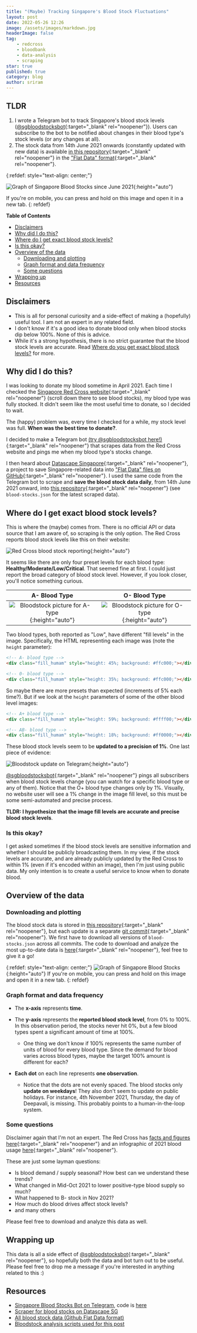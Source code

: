 ```yaml
---
title: "(Maybe) Tracking Singapore's Blood Stock Fluctuations"
layout: post
date: 2022-05-26 12:26
image: /assets/images/markdown.jpg
headerImage: false
tag:
    - redcross
    - bloodbank
    - data-analysis
    - scraping
star: true
published: true
category: blog
author: sriram
---
```


## TLDR

1. I wrote a Telegram bot to track Singapore's blood stock levels ([@sgbloodstocksbot](https://t.me/sgbloodstocksbot){:target="\_blank" rel="noopener"}). Users can subscribe to the bot to be notified about changes in their blood type's stock levels (or any changes at all).
1. The stock data from 14th June 2021 onwards (constantly updated with new data) is available [in this repository](https://github.com/datascapesg/red-cross-blood-stocks){:target="\_blank" rel="noopener"} in the ["Flat Data" format](https://next.github.com/projects/flat-data){:target="\_blank" rel="noopener"}.

{:refdef: style="text-align: center;"}

![Graph of Singapore Blood Stocks since June 2021](/assets/images/bloodstocks/bloodstocks-jun21-may22.png){:height="auto"}

If you're on mobile, you can press and hold on this image and open it in a new tab.
{: refdef}

<!-- markdown-toc start - Don't edit this section. Run M-x markdown-toc-refresh-toc -->

**Table of Contents**

-   [Disclaimers](#disclaimers)
-   [Why did I do this?](#why-did-i-do-this)
-   [Where do I get exact blood stock levels?](#where-do-i-get-exact-blood-stock-levels)
-   [Is this okay?](#is-this-okay)
-   [Overview of the data](#overview-of-the-data)
    -   [Downloading and plotting](#downloading-and-plotting)
    -   [Graph format and data frequency](#graph-format-and-data-frequency)
    -   [Some questions](#some-questions)
-   [Wrapping up](#wrapping-up)
-   [Resources](#resources)

<!-- markdown-toc end -->

## Disclaimers

-   This is all for personal curiosity and a side-effect of making a (hopefully) useful tool. I am not an expert in any related field.
-   I don't know if it's a good idea to donate blood only when blood stocks dip below 100%. None of this is advice.
-   While it's a strong hypothesis, there is no strict guarantee that the blood stock levels are accurate. Read [Where do you get exact blood stock levels?](#where-do-you-get-exact-blood-stock-levels) for more.

## Why did I do this?

I was looking to donate my blood sometime in April 2021. Each time I checked the [Singapore Red Cross website](https://redcross.sg/){:target="\_blank" rel="noopener"} (scroll down there to see blood stocks), my blood type was fully stocked. It didn't seem like the most useful time to donate, so I decided to wait.

The (happy) problem was, every time I checked for a while, my stock level was full. **When was the best time to donate?**.

I decided to make a Telegram bot [(try @sgbloodstocksbot here!)](https://t.me/sgbloodstocksbot){:target="\_blank" rel="noopener"} that scrapes data from the Red Cross website and pings me when my blood type's stocks change.

I then heard about [Datascape Singapore](https://github.com/datascapesg/){:target="\_blank" rel="noopener"}, a project to save Singapore-related data into ["Flat Data" files on GitHub](https://next.github.com/projects/flat-data){:target="\_blank" rel="noopener"}. I used the same code from the Telegram bot to scrape and **save the blood stock data daily**, from 14th June 2021 onward, into [this repository](https://github.com/datascapesg/red-cross-blood-stocks){:target="\_blank" rel="noopener"} (see `blood-stocks.json` for the latest scraped data).

## Where do I get exact blood stock levels?

This is where the (maybe) comes from. There is no official API or data source that I am aware of, so scraping is the only option. The Red Cross reports blood stock levels like this on their website:

![Red Cross blood stock reporting](/assets/images/bloodstocks/redcross_stock.png){:height="auto"}

It seems like there are only four preset levels for each blood type: **Healthy/Moderate/Low/Critical**. That seemed fine at first. I could just report the broad category of blood stock level. However, if you look closer, you'll notice something curious.

|                                            A- Blood Type                                            |                                            O- Blood Type                                            |
| :-------------------------------------------------------------------------------------------------: | :-------------------------------------------------------------------------------------------------: |
| ![Bloodstock picture for A- type](/assets/images/bloodstocks/bloodstock_aminus.png){:height="auto"} | ![Bloodstock picture for O- type](/assets/images/bloodstocks/bloodstock_ominus.png){:height="auto"} |

Two blood types, both reported as "Low", have different "fill levels" in the image. Specifically, the HTML representing each image was (note the `height` parameter):

```html
<!-- A- blood type -->
<div class="fill_humam" style="height: 45%; background: #ffc000;"></div>

<!-- 0- blood type -->
<div class="fill_humam" style="height: 35%; background: #ffc000;"></div>
```

So maybe there are more presets than expected (increments of 5% each time?). But if we look at the `height` parameters of some of the other blood level images:

```html
<!-- A+ blood type -->
<div class="fill_humam" style="height: 59%; background: #ffff00;"></div>

<!-- AB- blood type -->
<div class="fill_humam" style="height: 18%; background: #ff0000;"></div>
```

These blood stock levels seem to be **updated to a precision of 1%**. One last piece of evidence:

![Bloodstock update on Telegram](/assets/images/bloodstocks/telegram_update.png){:height="auto"}

[@sgbloodstocksbot](https://t.me/sgbloodstocksbot){:target="\_blank" rel="noopener"} pings all subscribers when blood stock levels change (you can watch for a specific blood type or any of them). Notice that the O+ blood type changes only by 1%. Visually, no website user will see a 1% change in the image fill level, so this must be some semi-automated and precise process.

**TLDR: I hypothesize that the image fill levels are accurate and precise blood stock levels**.

### Is this okay?

I get asked sometimes if the blood stock levels are sensitive information and whether I should be publicly broadcasting them. In my view, if the stock levels are accurate, and are already publicly updated by the Red Cross to within 1% (even if it's encoded within an image), then I'm just using public data. My only intention is to create a useful service to know when to donate blood.

## Overview of the data

### Downloading and plotting

The blood stock data is stored in [this repository](https://github.com/datascapesg/red-cross-blood-stocks){:target="\_blank" rel="noopener"}, but each update is a separate [git commit](https://www.atlassian.com/git/tutorials/saving-changes/git-commit){:target="\_blank" rel="noopener"}. We first have to download all versions of `blood-stocks.json` across all commits. The code to download and analyze the most up-to-date data is [here](https://github.com/frizensami/bloodstock_analysis){:target="\_blank" rel="noopener"}, feel free to give it a go!

{:refdef: style="text-align: center;"}
![Graph of Singapore Blood Stocks](/assets/images/bloodstocks/bloodstocks-jun21-may22.png){:height="auto"}
If you're on mobile, you can press and hold on this image and open it in a new tab.
{: refdef}

### Graph format and data frequency

-   The **x-axis** represents **time**.

-   The **y-axis** represents the **reported blood stock level**, from 0% to 100%. In this observation period, the stocks never hit 0%, but a few blood types spent a significant amount of time at 100%.

    -   One thing we don't know if 100% represents the same number of units of blood for every blood type. Since the demand for blood varies across blood types, maybe the target 100% amount is different for each?

-   **Each dot** on each line represents **one observation**.
    -   Notice that the dots are not evenly spaced. The blood stocks only **update on weekdays**! They also don't seem to update on public holidays. For instance, 4th November 2021, Thursday, the day of Deepavali, is missing. This probably points to a human-in-the-loop system.

### Some questions

Disclaimer again that I'm not an expert. The Red Cross has [facts and figures here](https://www.hsa.gov.sg/blood-donation/blood-facts-and-figures){:target="\_blank" rel="noopener"} and an infographic of 2021 blood usage [here](https://www-hsa-gov-sg-admin.cwp.sg/docs/default-source/bsg/big-blood-picture-2021.pdf){:target="\_blank" rel="noopener"}.

These are just some layman questions:

-   Is blood demand / supply seasonal? How best can we understand these trends?
-   What changed in Mid-Oct 2021 to lower positive-type blood supply so much?
-   What happened to B- stock in Nov 2021?
-   How much do blood drives affect stock levels?
-   and many others

Please feel free to download and analyze this data as well.

## Wrapping up

This data is all a side effect of [@sgbloodstocksbot](https://t.me/sgbloodstocksbot){:target="\_blank" rel="noopener"}, so hopefully both the data and bot turn out to be useful. Please feel free to drop me a message if you're interested in anything related to this :)

## Resources

-   [Singapore Blood Stocks Bot on Telegram](https://t.me/sgbloodstocksbot), code is [here](https://github.com/frizensami/sg-blood-stocks-bot)
-   [Scraper for blood stocks on Datascape SG](https://github.com/datascapesg/scrapers/blob/develop/netlify/functions/redcross-bloodstocks.js)
-   [All blood stock data (Github Flat Data format)](https://github.com/datascapesg/red-cross-blood-stocks)
-   [Bloodstock analysis scripts used for this post](https://github.com/frizensami/bloodstock_analysis)
